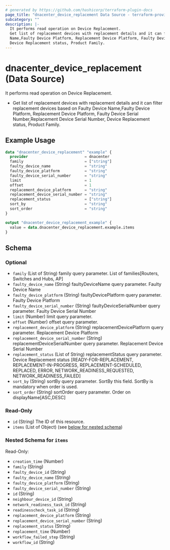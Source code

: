 ```yaml
---
# generated by https://github.com/hashicorp/terraform-plugin-docs
page_title: "dnacenter_device_replacement Data Source - terraform-provider-dnacenter"
subcategory: ""
description: |-
  It performs read operation on Device Replacement.
  Get list of replacement devices with replacement details and it can filter replacement devices based on Faulty Device
  Name,Faulty Device Platform, Replacement Device Platform, Faulty Device Serial Number,Replacement Device Serial Number,
  Device Replacement status, Product Family.
---
```


# dnacenter_device_replacement (Data Source)

It performs read operation on Device Replacement.

- Get list of replacement devices with replacement details and it can filter replacement devices based on Faulty Device
Name,Faulty Device Platform, Replacement Device Platform, Faulty Device Serial Number,Replacement Device Serial Number,
Device Replacement status, Product Family.

## Example Usage

```terraform
data "dnacenter_device_replacement" "example" {
  provider                         = dnacenter
  family                           = ["string"]
  faulty_device_name               = "string"
  faulty_device_platform           = "string"
  faulty_device_serial_number      = "string"
  limit                            = 1
  offset                           = 1
  replacement_device_platform      = "string"
  replacement_device_serial_number = "string"
  replacement_status               = ["string"]
  sort_by                          = "string"
  sort_order                       = "string"
}

output "dnacenter_device_replacement_example" {
  value = data.dnacenter_device_replacement.example.items
}
```

<!-- schema generated by tfplugindocs -->
## Schema

### Optional

- `family` (List of String) family query parameter. List of families[Routers, Switches and Hubs, AP]
- `faulty_device_name` (String) faultyDeviceName query parameter. Faulty Device Name
- `faulty_device_platform` (String) faultyDevicePlatform query parameter. Faulty Device Platform
- `faulty_device_serial_number` (String) faultyDeviceSerialNumber query parameter. Faulty Device Serial Number
- `limit` (Number) limit query parameter.
- `offset` (Number) offset query parameter.
- `replacement_device_platform` (String) replacementDevicePlatform query parameter. Replacement Device Platform
- `replacement_device_serial_number` (String) replacementDeviceSerialNumber query parameter. Replacement Device Serial Number
- `replacement_status` (List of String) replacementStatus query parameter. Device Replacement status [READY-FOR-REPLACEMENT, REPLACEMENT-IN-PROGRESS, REPLACEMENT-SCHEDULED, REPLACED, ERROR, NETWORK_READINESS_REQUESTED, NETWORK_READINESS_FAILED]
- `sort_by` (String) sortBy query parameter. SortBy this field. SortBy is mandatory when order is used.
- `sort_order` (String) sortOrder query parameter. Order on displayName[ASC,DESC]

### Read-Only

- `id` (String) The ID of this resource.
- `items` (List of Object) (see [below for nested schema](#nestedatt--items))

<a id="nestedatt--items"></a>
### Nested Schema for `items`

Read-Only:

- `creation_time` (Number)
- `family` (String)
- `faulty_device_id` (String)
- `faulty_device_name` (String)
- `faulty_device_platform` (String)
- `faulty_device_serial_number` (String)
- `id` (String)
- `neighbour_device_id` (String)
- `network_readiness_task_id` (String)
- `readinesscheck_task_id` (String)
- `replacement_device_platform` (String)
- `replacement_device_serial_number` (String)
- `replacement_status` (String)
- `replacement_time` (Number)
- `workflow_failed_step` (String)
- `workflow_id` (String)
